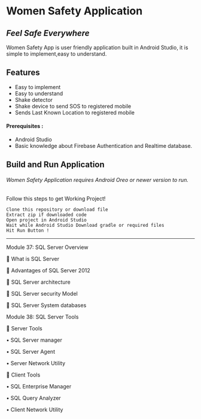 # Women Safety Application
## _Feel Safe Everywhere_


Women Safety App is user friendly application built in Android Studio,
it is simple to implement,easy to understand.

## Features

- Easy to implement
- Easy to understand
- Shake detector
- Shake device to send SOS to registered mobile
- Sends Last Known Location to registered mobile

#### Prerequisites :
- Android Studio
- Basic knowledge about Firebase Authentication and Realtime database.
## Build and Run Application

###### Women Safety Application requires Android Oreo or newer version to run.
Follow this steps to get Working Project!
```
Clone this repository or download file
Extract zip if downloaded code
Open project in Android Studio
Wait while Android Studio Download gradle or required files
Hit Run Button !
```

------------

Module 37:  SQL Server Overview  

 What is SQL Server 

 Advantages of SQL Server 2012 

 SQL Server architecture 

 SQL Server security Model 

 SQL Server System databases 

 

Module 38:  SQL Server Tools  

 Server Tools 

• SQL Server manager 

• SQL Server Agent 

• Server Network Utility 

 Client Tools 

• SQL Enterprise Manager 

• SQL Query Analyzer 

• Client Network Utility




   
